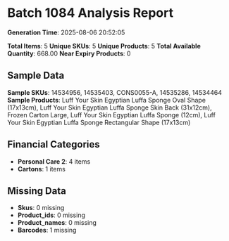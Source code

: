 # Batch 1084 Analysis Report

**Generation Time**: 2025-08-06 20:52:05

**Total Items**: 5
**Unique SKUs**: 5
**Unique Products**: 5
**Total Available Quantity**: 668.00
**Near Expiry Products**: 0

## Sample Data
**Sample SKUs**: 14534956, 14535403, CONS0055-A, 14535286, 14534464
**Sample Products**: Luff Your Skin Egyptian Luffa Sponge Oval Shape (17x13cm), Luff Your Skin Egyptian Luffa Sponge Skin Back (31x12cm), Frozen Carton Large, Luff Your Skin Egyptian Luffa Sponge (12cm), Luff Your Skin Egyptian Luffa Sponge Rectangular Shape (17x13cm)

## Financial Categories
- **Personal Care 2**: 4 items
- **Cartons**: 1 items

## Missing Data
- **Skus**: 0 missing
- **Product_ids**: 0 missing
- **Product_names**: 0 missing
- **Barcodes**: 1 missing
